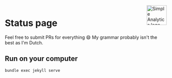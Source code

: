 <a href="https://simpleanalytics.com/?ref=github.com/simpleanalytics/status">
  <img src="https://assets.simpleanalytics.com/images/logos/logo-github-readme.png" alt="Simple Analytics logo" align="right" height="62" />
</a>

# Status page

Feel free to submit PRs for everything :smile: My grammar probably isn't the best as I'm Dutch.

## Run on your computer

```
bundle exec jekyll serve
```

